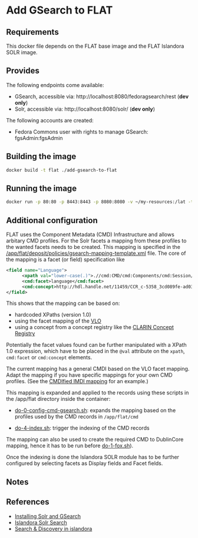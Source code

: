 Add GSearch to FLAT
===================

## Requirements ##
This docker file depends on the FLAT base image and the FLAT Islandora SOLR image.

## Provides ##

The following endpoints come available:

 * GSearch, accessible via: http://localhost:8080/fedoragsearch/rest (__dev only__)
 * Solr, accessible via: http://localhost:8080/solr/ (__dev only__)

The following accounts are created: 

 * Fedora Commons user with rights to manage GSearch: fgsAdmin:fgsAdmin

## Building the image ##
```sh
docker build -t flat ./add-gsearch-to-flat
```

## Running the image ##
```sh
docker run -p 80:80 -p 8443:8443 -p 8080:8080 -v ~/my-resources:/lat -t -i flat
```

## Additional configuration ##

FLAT uses the Component Metadata (CMD) Infrastructure and allows arbitary CMD profiles. For the Solr facets a mapping from these profiles to the wanted facets needs to be created.
This mapping is specified in the [/app/flat/deposit/policies/gsearch-mapping-template.xml](flat/gsearch-mapping-template.xml) file. The core of the mapping is a facet (or field) specification like

```xml
<field name="Language">
      <xpath val="lower-case(.)">.//cmd:CMD/cmd:Components/cmd:Session/cmd:MDGroup/cmd:Content/cmd:Content_Languages/cmd:Content_Language/cmd:Name</xpath>
      <cmd:facet>language</cmd:facet>
      <cmd:concept>http://hdl.handle.net/11459/CCR_c-5358_3cd089fe-ad03-6181-b20c-635ea41ed818</cmd:concept>
</field>
```

This shows that the mapping can be based on:
 * hardcoded XPaths (version 1.0)
 * using the facet mapping of the [VLO](http://vlo.clarin.eu/) 
 * using a concept from a concept registry like the [CLARIN Concept Registry](http://www.clarin.eu/conceptregistry)
 
Potentially the facet values found can be further manipulated with a XPath 1.0 expression, which have to be placed in the `@val` attribute on the `xpath`, `cmd:facet` or `cmd:concept` elements.

The current mapping has a general CMDI based on the VLO facet mapping. Adapt the mapping if you have
specific mappings for your own CMD profiles. (See the [CMDIfied IMDI mapping](../add-imdi-gsearch-to-flat/flat/scripts/gsearch-mapping-template.xml) for an example.)
 
This mapping is expanded and applied to the records using these scripts in the /app/flat directory inside the container:
 
- [do-0-config-cmd-gsearch.sh](flat/scripts/do-0-config-cmd-gsearch.sh): expands the mapping based on the profiles used by the CMD records in `/app/flat/cmd`

- [do-4-index.sh](flat/scripts/do-3-index.sh): trigger the indexing of the CMD records

The mapping can also be used to create the required CMD to DublinCore mapping, hence it has to be run before [do-1-fox.sh](../flat/flat/scripts/do-1-fox.sh)). 

Once the indexing is done the Islandora SOLR module has to be further configured by selecting facets as Display fields and Facet fields.

## Notes ##

## References ##

- [Installing Solr and GSearch](https://wiki.duraspace.org/display/ISLANDORA715/Installing+Solr+and+GSearch)
- [Islandora Solr Search](https://wiki.duraspace.org/display/ISLANDORA715/Islandora+Solr+Search)
- [Search & Discovery in islandora](https://wiki.duraspace.org/pages/viewpage.action?pageId=64326523)
